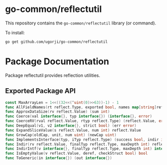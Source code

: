 # go-common/reflectutil

This repository contains the `go-common/reflectutil` library (or command).

To install:

```
go get github.com/ugorji/go-common/reflectutil
```

# Package Documentation


Package reflectutil provides reflection utilities.

## Exported Package API

```go
const MaxArrayLen = 1<<((32<<(^uint(0)>>63))-1) - 1
func AllFieldNames(rt reflect.Type, exported bool, names map[string]reflect.StructField) map[string]reflect.StructField
func ApproxDataSize(rv reflect.Value) (sum int)
func Coerce(val interface{}, typ interface{}) (interface{}, error)
func CoerceRV(rval reflect.Value, rtyp reflect.Type) (reflect.Value, error)
func DeepEqual(v1, v2 interface{}, strict bool) (err error)
func ExpandSliceValue(s reflect.Value, num int) reflect.Value
func GrowCap(oldCap, unit, num uint) (newCap uint)
func ImplementsInterface(typ, iTyp reflect.Type) (success bool, indir int8)
func Indir(rv reflect.Value, finalTyp reflect.Type, maxDepth int) reflect.Value
func IndirIntf(v interface{}, finalTyp reflect.Type, maxDepth int) interface{}
func IsEmptyValue(v reflect.Value, deref, checkStruct bool) bool
func ToGeneric(in interface{}) (out interface{})
```
